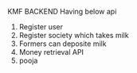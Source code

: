 KMF BACKEND Having below api
1. Register user
2. Register society which takes milk
3. Formers can deposite milk
4. Money retrieval API
5. pooja

